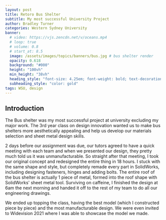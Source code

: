 ```yaml
---
layout: post
title: Retoro Bus Shelter
subtitle: My most successful University Project
author: Bradley Turner
categories: Western Sydney University
banner:
  # video: https://vjs.zencdn.net/v/oceans.mp4
  # loop: true
  # volume: 0.8
  # start_at: 8.5
  image: /assets/images/topics/banners/bus.jpg # bus shelter render
  opacity: 0.618
  background: "#000"
  height: "100vh"
  min_height: "38vh"
  heading_style: "font-size: 4.25em; font-weight: bold; text-decoration: underline"
  subheading_style: "color: gold"
tags: WSU, design
---
```


## Introduction

The Bus shelter was my most successful project at university excluding my major work. The 3rd year class on design innovation wanted us to make bus shelters more aesthetically appealing and help us develop our materials selection and sheet metal design skills.

2 days before our assignment was due, our tutors agreed to have a quick meeting with each team and when we presented our design, they pretty much told us it was unmanufacturable. So straight after that meeting, I took our original concept and redesigned the entire thing in 18 hours. I stuck with the same shape and style, but completely remade every part in SolidWorks, including designing fasteners, hinges and adding bolts. The entire roof of the bus shelter is actually 1 piece of metal, formed into the roof shape with SolidWorks' sheet metal tool. Surviving on caffeine, I finished the design at 6am the next morning and handed it off to the rest of my team to do all our engineering drawings.

We ended up topping the class, having the best model (which I constructed piece by piece) and the most manufacturable design. We were even invited to Widevision 2021 where I was able to showcase the model we made.

## 